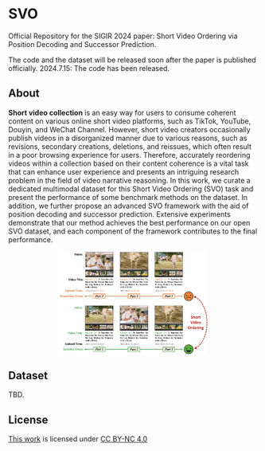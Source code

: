 # SVO
Official Repository for the SIGIR 2024 paper: Short Video Ordering via Position Decoding and Successor Prediction.

The code and the dataset will be released soon after the paper is published officially.
2024.7.15: The code has been released.

## About
**Short video collection** is an easy way for users to consume coherent content on various online short video platforms, such as TikTok, YouTube, Douyin, and WeChat Channel. 
However, short video creators occasionally publish videos in a disorganized manner due to various reasons, such as revisions, secondary creations, deletions, and reissues, which often result in a poor browsing experience for users. 
Therefore, accurately reordering videos within a collection based on their content coherence is a vital task that can enhance user experience and presents an intriguing research problem in the field of video narrative reasoning. 
In this work, we curate a dedicated multimodal dataset for this Short Video Ordering (SVO) task and present the performance of some benchmark methods on the dataset. 
In addition, we further propose an advanced SVO framework with the aid of position decoding and successor prediction. Extensive experiments demonstrate that our method achieves the best performance on our open SVO dataset, and each component of the framework contributes to the final performance. 

<div align="center">
    <img src="Figure/svo.png" width="60%" alt="svo" align="center">
</div>

## Dataset
TBD.

## License
<p xmlns:cc="http://creativecommons.org/ns#" ><a rel="cc:attributionURL" href="https://github.com/ShipingGe/SVO">This work</a> is licensed under <a href="https://creativecommons.org/licenses/by-nc/4.0/?ref=chooser-v1" target="_blank" rel="license noopener noreferrer" style="display:inline-block;">CC BY-NC 4.0<img style="height:22px!important;margin-left:3px;vertical-align:text-bottom;" src="https://mirrors.creativecommons.org/presskit/icons/cc.svg?ref=chooser-v1" alt=""><img style="height:22px!important;margin-left:3px;vertical-align:text-bottom;" src="https://mirrors.creativecommons.org/presskit/icons/by.svg?ref=chooser-v1" alt=""><img style="height:22px!important;margin-left:3px;vertical-align:text-bottom;" src="https://mirrors.creativecommons.org/presskit/icons/nc.svg?ref=chooser-v1" alt=""></a></p>
